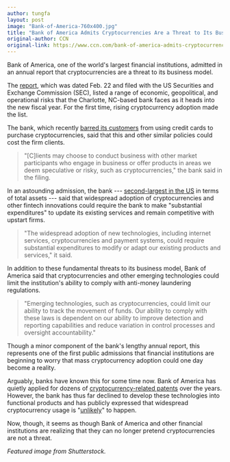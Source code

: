 ```yaml
---
author: tungfa
layout: post
image: "Bank-of-America-760x400.jpg"
title: "Bank of America Admits Cryptocurrencies Are a Threat to Its Business Model"
original-author: CCN
original-link: https://www.ccn.com/bank-of-america-admits-cryptocurrencies-are-a-threat-to-its-business-model/
---
```


Bank of America, one of the world's largest financial institutions, admitted in an annual report that cryptocurrencies are a threat to its business model.

The [report](https://www.sec.gov/Archives/edgar/data/70858/000007085818000009/bac-1231201710xk.htm#s56FE8F57D1F551E9AF8D375ECF1A891E), which was dated Feb. 22 and filed with the US Securities and Exchange Commission (SEC), listed a range of economic, geopolitical, and operational risks that the Charlotte, NC-based bank faces as it heads into the new fiscal year. For the first time, rising cryptocurrency adoption made the list.

The bank, which recently [barred its customers](https://www.ccn.com/jpmorgan-bank-america-say-no-crypto-transactions-credit-cards/) from using credit cards to purchase cryptocurrencies, said that this and other similar policies could cost the firm clients.

> "[C]lients may choose to conduct business with other market participants who engage in business or offer products in areas we deem speculative or risky, such as cryptocurrencies," the bank said in the filing.

In an astounding admission, the bank --- [second-largest in the US](https://www.relbanks.com/top-us-banks/assets) in terms of total assets --- said that widespread adoption of cryptocurrencies and other fintech innovations could require the bank to make "substantial expenditures" to update its existing services and remain competitive with upstart firms.

> "The widespread adoption of new technologies, including internet services, cryptocurrencies and payment systems, could require substantial expenditures to modify or adapt our existing products and services," it said.

In addition to these fundamental threats to its business model, Bank of America said that cryptocurrencies and other emerging technologies could limit the institution's ability to comply with anti-money laundering regulations.

> "Emerging technologies, such as cryptocurrencies, could limit our ability to track the movement of funds. Our ability to comply with these laws is dependent on our ability to improve detection and reporting capabilities and reduce variation in control processes and oversight accountability."

Though a minor component of the bank's lengthy annual report, this represents one of the first public admissions that financial institutions are beginning to worry that mass cryptocurrency adoption could one day become a reality.

Arguably, banks have known this for some time now. Bank of America has quietly applied for dozens of [cryptocurrency-related patents](https://www.ccn.com/bank-of-america-20-more-cryptocurrency-blockchain-patents/) over the years. However, the bank has thus far declined to develop these technologies into functional products and has publicly expressed that widespread cryptocurrency usage is "[unlikely](https://www.ccn.com/bank-of-america-warns-against-optimism-over-bitcoin/)" to happen.

Now, though, it seems as though Bank of America and other financial institutions are realizing that they can no longer pretend cryptocurrencies are not a threat.

*Featured image from Shutterstock.*

